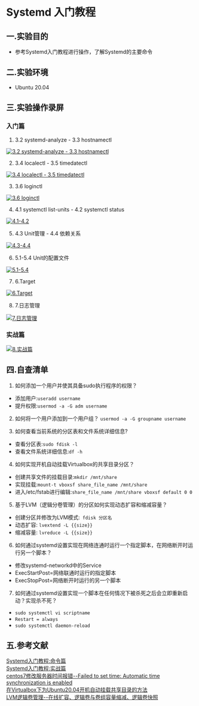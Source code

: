 # Systemd 入门教程

## 一.实验目的
* 参考Systemd入门教程进行操作，了解Systemd的主要命令

## 二.实验环境
* Ubuntu 20.04
  
## 三.实验操作录屏
### 入门篇
1. 3.2 systemd-analyze - 3.3 hostnamectl

[![3.2 systemd-analyze - 3.3 hostnamectl](https://asciinema.org/a/404088.svg)](https://asciinema.org/a/404088)

2. 3.4 localectl - 3.5 timedatectl

[![3.4 localectl - 3.5 timedatectl](https://asciinema.org/a/404095.svg)](https://asciinema.org/a/404095)

3. 3.6 loginctl

[![3.6 loginctl](https://asciinema.org/a/404102.svg)](https://asciinema.org/a/404102)

4. 4.1 systemctl list-units - 4.2 systemctl status

[![4.1-4.2](https://asciinema.org/a/404107.svg)](https://asciinema.org/a/404107)

5. 4.3 Unit管理 - 4.4 依赖关系

[![4.3-4.4](https://asciinema.org/a/404121.svg)](https://asciinema.org/a/404121)

6. 5.1-5.4 Unit的配置文件

[![5.1-5.4](https://asciinema.org/a/404134.svg)](https://asciinema.org/a/404134)

7. 6.Target

[![6.Target](https://asciinema.org/a/404317.svg)](https://asciinema.org/a/404317)

8. 7.日志管理

[![7.日志管理](https://asciinema.org/a/404324.svg)](https://asciinema.org/a/404324)

### 实战篇

[![8.实战篇](https://asciinema.org/a/404331.svg)](https://asciinema.org/a/404331)


## 四.自查清单
1. 如何添加一个用户并使其具备sudo执行程序的权限？
* 添加用户:```useradd username```
* 提升权限:```usermod -a -G adm username```

2. 如何将一个用户添加到一个用户组？
   ```usermod -a -G groupname username```

3. 如何查看当前系统的分区表和文件系统详细信息?
* 查看分区表:```sudo fdisk -l```
* 查看文件系统详细信息:```df -h```

4. 如何实现开机自动挂载Virtualbox的共享目录分区？
* 创建共享文件的挂载目录:```mkdir /mnt/share```
* 实现挂载:```mount-t vboxsf share_file_name /mnt/share ```
* 进入/etc/fstab进行编辑:```share_file_name /mnt/share vboxsf default 0 0```

5. 基于LVM（逻辑分卷管理）的分区如何实现动态扩容和缩减容量？
* 创建分区并修改为LVM模式:``` fdisk 分区名```
* 动态扩容: ```lvextend -L {{size}}```
* 缩减容量: ```lvreduce -L {{size}}```
  
6. 如何通过systemd设置实现在网络连通时运行一个指定脚本，在网络断开时运行另一个脚本？
* 修改systemd-networkd中的Service
* ExecStartPost=网络联通时运行的指定脚本
* ExecStopPost=网络断开时运行的另一个脚本

7. 如何通过systemd设置实现一个脚本在任何情况下被杀死之后会立即重新启动？实现杀不死？
* ```sudo systemctl vi scriptname```
* ```Restart = always```
* ```sudo systemctl daemon-reload```
  
## 五.参考文献
[Systemd入门教程:命令篇](http://www.ruanyifeng.com/blog/2016/03/systemd-tutorial-commands.html)<br/>
[Systemd入门教程:实战篇](http://www.ruanyifeng.com/blog/2016/03/systemd-tutorial-part-two.html)<br/>
[centos7修改服务器时间报错--Failed to set time: Automatic time synchronization is enabled](https://blog.csdn.net/xzm5708796/article/details/103733211)<br/>
[在Virtualbox下为Ubuntu20.04开机自动挂载共享目录的方法](https://blog.csdn.net/jiangdan_lili/article/details/110003759)<br/>
[LVM逻辑卷管理--在线扩容、逻辑卷与卷组容量缩减、逻辑卷快照](https://blog.51cto.com/13691477/2299707)
   
 
   
   

      
